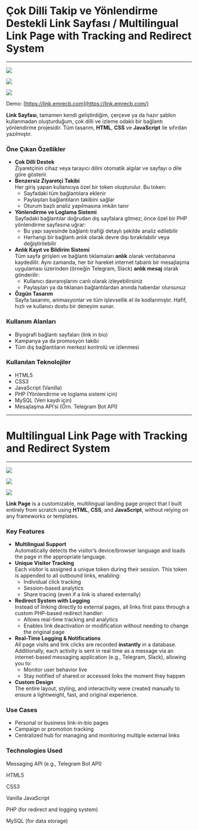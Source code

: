 # Çok Dilli Takip ve Yönlendirme Destekli Link Sayfası / Multilingual Link Page with Tracking and Redirect System
----------------

![](screenshots/tr-1.png)

![](screenshots/tr-2.png)

![](screenshots/tr-3.png)

Demo: [https://link.emrecb.com](https://link.emrecb.com/)

**Link Sayfası**, tamamen kendi geliştirdiğim, çerçeve ya da hazır şablon kullanmadan oluşturduğum, çok dilli ve izleme odaklı bir bağlantı yönlendirme projesidir. Tüm tasarım, **HTML**, **CSS** ve **JavaScript** ile sıfırdan yazılmıştır.

### Öne Çıkan Özellikler

*   **Çok Dilli Destek**  
    Ziyaretçinin cihaz veya tarayıcı dilini otomatik algılar ve sayfayı o dile göre gösterir.
*   **Benzersiz Ziyaretçi Takibi**  
    Her giriş yapan kullanıcıya özel bir token oluşturulur. Bu token:
    *   Sayfadaki tüm bağlantılara eklenir
    *   Paylaşılan bağlantıların takibini sağlar
    *   Oturum bazlı analiz yapılmasına imkân tanır
*   **Yönlendirme ve Loglama Sistemi**  
    Sayfadaki bağlantılar doğrudan dış sayfalara gitmez; önce özel bir PHP yönlendirme sayfasına uğrar:
    *   Bu yapı sayesinde bağlantı trafiği detaylı şekilde analiz edilebilir
    *   Herhangi bir bağlantı anlık olarak devre dışı bırakılabilir veya değiştirilebilir
*   **Anlık Kayıt ve Bildirim Sistemi**  
    Tüm sayfa girişleri ve bağlantı tıklamaları **anlık** olarak veritabanına kaydedilir. Aynı zamanda, her bir hareket internet tabanlı bir mesajlaşma uygulaması üzerinden (örneğin Telegram, Slack) **anlık mesaj** olarak gönderilir:
    *   Kullanıcı davranışlarını canlı olarak izleyebilirsiniz
    *   Paylaşılan ya da tıklanan bağlantılardan anında haberdar olursunuz
*   **Özgün Tasarım**  
    Sayfa tasarımı, animasyonlar ve tüm işlevsellik el ile kodlanmıştır. Hafif, hızlı ve kullanıcı dostu bir deneyim sunar.

### Kullanım Alanları

*   Biyografi bağlantı sayfaları (link in bio)
*   Kampanya ya da promosyon takibi
*   Tüm dış bağlantıların merkezi kontrolü ve izlenmesi

### Kullanılan Teknolojiler

*   HTML5
*   CSS3
*   JavaScript (Vanilla)
*   PHP (Yönlendirme ve loglama sistemi için)
*   MySQL (Veri kaydı için)
*   Mesajlaşma API’si (Örn. Telegram Bot API)  

----------------


# Multilingual Link Page with Tracking and Redirect System
----------------

![](screenshots/en-1.png)

![](screenshots/en-2.png)

![](screenshots/en-3.png)

**Link Page** is a customizable, multilingual landing page project that I built entirely from scratch using **HTML**, **CSS**, and **JavaScript**, without relying on any frameworks or templates.

### Key Features

*   **Multilingual Support**  
    Automatically detects the visitor’s device/browser language and loads the page in the appropriate language.
*   **Unique Visitor Tracking**  
    Each visitor is assigned a unique token during their session. This token is appended to all outbound links, enabling:
    *   Individual click tracking
    *   Session-based analytics
    *   Share tracing (even if a link is shared externally)
*   **Redirect System with Logging**  
    Instead of linking directly to external pages, all links first pass through a custom PHP-based redirect handler:
    *   Allows real-time tracking and analytics
    *   Enables link deactivation or modification without needing to change the original page
*   **Real-Time Logging & Notifications**  
    All page visits and link clicks are recorded **instantly** in a database. Additionally, each activity is sent in real time as a message via an internet-based messaging application (e.g., Telegram, Slack), allowing you to:
    *   Monitor user behavior live
    *   Stay notified of shared or accessed links the moment they happen
*   **Custom Design**  
    The entire layout, styling, and interactivity were created manually to ensure a lightweight, fast, and original experience.

### Use Cases

*   Personal or business link-in-bio pages
*   Campaign or promotion tracking
*   Centralized hub for managing and monitoring multiple external links

### Technologies Used

Messaging API (e.g., Telegram Bot API)

HTML5

CSS3

Vanilla JavaScript

PHP (for redirect and logging system)

MySQL (for data storage)
